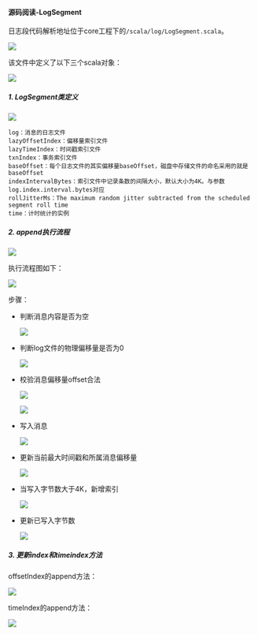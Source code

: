 #### 源码阅读-LogSegment

日志段代码解析地址位于core工程下的`/scala/log/LogSegment.scala`。

![](images/LogSegment.jpg)

该文件中定义了以下三个scala对象：

![](images/LogSegment-Object.jpg)

##### 1. LogSegment类定义

![](images/LogSegment-Define.jpg)

```
log：消息的日志文件
lazyOffsetIndex：偏移量索引文件
lazyTimeIndex：时间戳索引文件
txnIndex：事务索引文件
baseOffset：每个日志文件的其实偏移量baseOffset，磁盘中存储文件的命名采用的就是baseOffset
indexIntervalBytes：索引文件中记录条数的间隔大小，默认大小为4K。与参数log.index.interval.bytes对应
rollJitterMs：The maximum random jitter subtracted from the scheduled segment roll time
time：计时统计的实例
```

##### 2. append执行流程

![](images/LogSegment-append.jpg)

执行流程图如下：

![](images/Kafka-LogSegment.jpg)

步骤：

- 判断消息内容是否为空

  ![](images/LogSegment-message.jpg)

- 判断log文件的物理偏移量是否为0

  ![](images/LogSegment-log.jpg)

- 校验消息偏移量offset合法

  ![](images/LogSegment-offset.jpg)

  ![](images/LogSegment-offset-ensure.jpg)

- 写入消息

  ![](images/LogSegment-record.jpg)

- 更新当前最大时间戳和所属消息偏移量

  ![](images/LogSegment-update.jpg)

- 当写入字节数大于4K，新增索引

  ![](images/LogSegment-addindex.jpg)

- 更新已写入字节数

  ![](images/LogSegment-updatebytes.jpg)

##### 3. 更新index和timeindex方法

offsetIndex的append方法：

![](images/OffsetIndex-append.jpg)

timeIndex的append方法：

![](images/TimeIndex-append.jpg)

